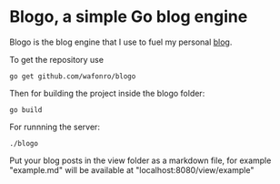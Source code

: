 # Blogo, a simple Go blog engine

Blogo is the blog engine that I use to fuel my personal [blog](www.wafonro.com).

To get the repository use

```
go get github.com/wafonro/blogo

```

Then for building the project inside the blogo folder:
```
go build

```
For runnning the server:

```
./blogo

```

Put your blog posts in the view folder as a markdown file, for example "example.md" will be available at
"localhost:8080/view/example"
